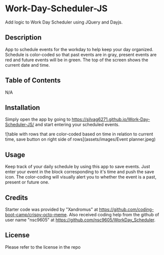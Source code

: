 # Work-Day-Scheduler-JS
Add logic to Work Day Scheduler using JQuery and Dayjs.


## Description

App to schedule events for the workday to help keep your day organized. Schedule is color-coded so that past events are in gray, present events are red and future events will be in green. The top of the screen shows the current date and time.

## Table of Contents
N/A

## Installation 

Simply open the app by going to https://silvag6271.github.io/Work-Day-Scheduler-JS/ and start entering your scheduled events.

![table with rows that are color-coded based on time in relation to current time, save button on right side of rows](assets/images/Event planner.jpeg)

## Usage
Keep track of your daily schedule by using this app to save events. Just enter your event in the block corresponding to it's time and push the save icon. The color-coding will visually alert you to whether the event is a past, present or future one.

## Credits

Starter code was provided by "Xandromus" at https://github.com/coding-boot-camp/crispy-octo-meme. Also received coding help from the github of user name "nsc9605" at https://github.com/nsc9605/WorkDay_Scheduler.  

## License

Please refer to the license in the repo
